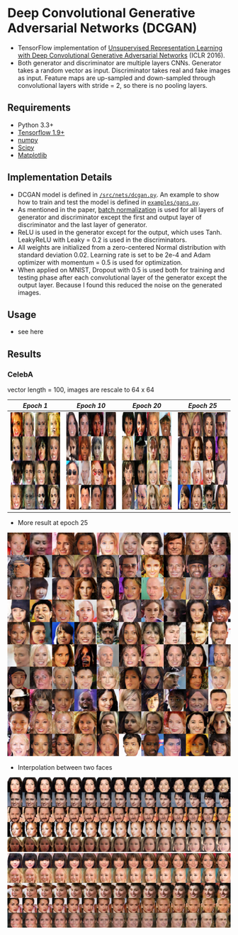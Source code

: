 # Deep Convolutional Generative Adversarial Networks (DCGAN)

- TensorFlow implementation of [Unsupervised Representation Learning with Deep Convolutional Generative Adversarial Networks](https://arxiv.org/abs/1511.06434) (ICLR 2016). 
- Both generator and discriminator are multiple layers CNNs. Generator takes a random vector as input. Discriminator takes real and fake images as input. Feature maps are up-sampled and down-sampled through convolutional layers with stride = 2, so there is no pooling layers.
 
## Requirements
- Python 3.3+
- [Tensorflow 1.9+](https://www.tensorflow.org/)
- [numpy](http://www.numpy.org/)
- [Scipy](https://www.scipy.org/)
- [Matplotlib](https://matplotlib.org/)

## Implementation Details
- DCGAN model is defined in [`/src/nets/dcgan.py`](/src/nets/dcgan.py). An example to show how to train and test the model is defined in [`examples/gans.py`](../../examples/gans.py).
- As mentioned in the paper, [batch normalization](https://arxiv.org/abs/1502.03167) is used for all layers of generator and discriminator except the first and output layer of discriminator and the last layer of generator.
- ReLU is used in the generator except for the output, which uses Tanh. LeakyReLU with Leaky = 0.2 is used in the discriminators.
- All weights are initialized from a zero-centered Normal distribution with standard deviation 0.02. Learning rate is set to be 2e-4 and Adam optimizer with momentum = 0.5 is used for optimization.
- When applied on MNIST, Dropout with 0.5 is used both for training and testing phase after each convolutional layer of the generator except the output layer. Because I found this reduced the noise on the generated images.

## Usage 
- see here

## Results

### CelebA
vector length = 100, images are rescale to 64 x 64

*Epoch 1* | *Epoch 10* |*Epoch 20* | *Epoch 25* |
:--: | :---: | :--: | :---: | 
<img src = 'figs/face/generate_im_0.png' height = '220px' width = '220px'> | <img src = 'figs/face/generate_im_10.png' height = '220px' width = '220px'>|<img src = 'figs/face/generate_im_20.png' height = '220px' width = '220px'> | <img src = 'figs/face/generate_im_25.png' height = '220px' width = '220px'>

- More result at epoch 25

![finalface](figs/face/final.png)
- Interpolation between two faces

![interp1](figs/face/interpolate_22.png)
![interp2](figs/face/interpolate_24.png)



